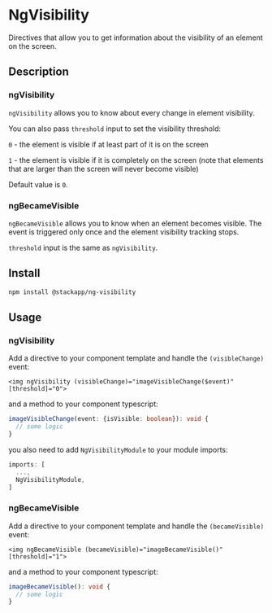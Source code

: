 # NgVisibility

Directives that allow you to get information about the visibility of an element on the screen.

## Description
### ngVisibility
`ngVisibility` allows you to know about every change in element visibility.

You can also pass `threshold` input to set the visibility threshold:

`0` - the element is visible if at least part of it is on the screen

`1` - the element is visible if it is completely on the screen (note that elements that are larger than the screen will never become visible)

Default value is `0`.

### ngBecameVisible
`ngBecameVisible` allows you to know when an element becomes visible. The event is triggered only once and the element visibility tracking stops.

`threshold` input is the same as `ngVisibility`.
## Install

```bash
npm install @stackapp/ng-visibility
```

## Usage
### ngVisibility

Add a directive to your component template and handle the `(visibleChange)` event:
```angular2html
<img ngVisibility (visibleChange)="imageVisibleChange($event)" [threshold]="0">
```
and a method to your component typescript:
```typescript
imageVisibleChange(event: {isVisible: boolean}): void {
  // some logic
}
```
you also need to add `NgVisibilityModule` to your module imports:
```typescript
imports: [
  ...,
  NgVisibilityModule,
]
```
### ngBecameVisible
Add a directive to your component template and handle the `(becameVisible)` event:
```angular2html
<img ngBecameVisible (becameVisible)="imageBecameVisible()" [threshold]="1">
```
and a method to your component typescript:
```typescript
imageBecameVisible(): void {
  // some logic
}
```
